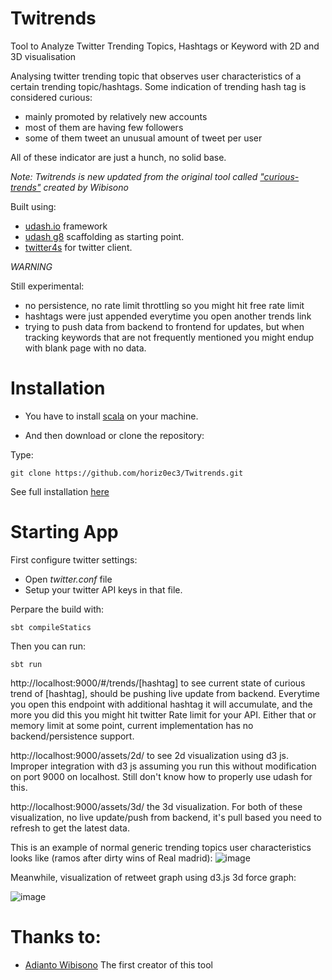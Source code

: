# Twitrends
Tool to Analyze Twitter Trending Topics, Hashtags or Keyword with 2D and 3D visualisation

Analysing twitter trending topic that observes user characteristics of a certain trending topic/hashtags. Some indication of trending hash tag is considered curious:
- mainly promoted by relatively new accounts 
- most of them are having few followers
- some of them tweet an unusual amount of tweet per user

All of these indicator are just a hunch, no solid base.

*Note: Twitrends is new updated from the original tool called ["curious-trends"](https://github.com/wibisono/curious-trends) created by Wibisono*

Built using:
* [udash.io](http://udash.io) framework
* [udash g8](https://github.com/UdashFramework/udash.g8) scaffolding as starting point.
* [twitter4s](https://github.com/DanielaSfregola/twitter4s) for twitter client.

*WARNING*

Still experimental:
- no persistence, no rate limit throttling so you might hit free rate limit 
- hashtags were just appended everytime you open another trends link
- trying to push data from backend to frontend for updates, but when tracking keywords that are not frequently mentioned you might endup with blank page with no data.

# Installation

- You have to install [scala](https://www.scala-sbt.org/download.html) on your machine.

- And then download or clone the repository:

Type:

    git clone https://github.com/horiz0ec3/Twitrends.git

See full installation [here](https://xploitlab.com/twitrends)

# Starting App

First configure twitter settings:
* Open *twitter.conf* file
* Setup your twitter API keys in that file.

Perpare the build with:

    sbt compileStatics
    
Then you can run:

    sbt run
    
    
http://localhost:9000/#/trends/[hashtag] to see current state of curious trend of [hashtag], should be pushing live update from backend. Everytime you open this endpoint with additional hashtag it will accumulate, and the more you did this you might hit twitter Rate limit for your API. Either that or memory limit at some point, current implementation has no backend/persistence support.

http://localhost:9000/assets/2d/  to see 2d visualization using d3 js. Improper integration with d3 js assuming you run this without modification on port 9000 on localhost. Still don't know how to properly use udash for this.

http://localhost:9000/assets/3d/  the 3d visualization. For both of these visualization, no live update/push from backend, it's pull based you need to refresh to get the latest data.


This is an example of normal generic trending topics user characteristics looks like (ramos after dirty wins of Real madrid):
![image](https://i.imgur.com/aq1KBgm.png)


Meanwhile, visualization of retweet graph using d3.js 3d force graph:

![image](https://i.imgur.com/QSBRKwB.jpg)

# Thanks to:

* [Adianto Wibisono](https://github.com/wibisono/) The first creator of this tool
